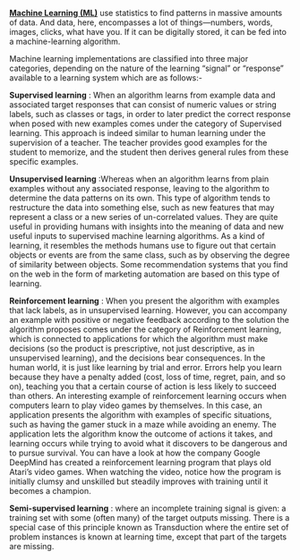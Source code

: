 [**Machine Learning (ML)**](https://www.technologyreview.com/2018/11/17/103781/what-is-machine-learning-we-drew-you-another-flowchart/) use statistics to find patterns in massive amounts of data. And data, here, encompasses a lot of things—numbers, words, images, clicks, what have you. If it can be digitally stored, it can be fed into a machine-learning algorithm. 

Machine learning implementations are classified into three major categories, depending on the nature of the learning “signal” or “response” available to a learning system which are as follows:-

**Supervised learning** : When an algorithm learns from example data and associated target responses that can consist of numeric values or string labels, such as classes or tags, in order to later predict the correct response when posed with new examples comes under the category of Supervised learning. This approach is indeed similar to human learning under the supervision of a teacher. The teacher provides good examples for the student to memorize, and the student then derives general rules from these specific examples.

**Unsupervised learning** :Whereas when an algorithm learns from plain examples without any associated response, leaving to the algorithm to determine the data patterns on its own. This type of algorithm tends to restructure the data into something else, such as new features that may represent a class or a new series of un-correlated values. They are quite useful in providing humans with insights into the meaning of data and new useful inputs to supervised machine learning algorithms.
As a kind of learning, it resembles the methods humans use to figure out that certain objects or events are from the same class, such as by observing the degree of similarity between objects. Some recommendation systems that you find on the web in the form of marketing automation are based on this type of learning.

**Reinforcement learning** : When you present the algorithm with examples that lack labels, as in unsupervised learning. However, you can accompany an example with positive or negative feedback according to the solution the algorithm proposes comes under the category of Reinforcement learning, which is connected to applications for which the algorithm must make decisions (so the product is prescriptive, not just descriptive, as in unsupervised learning), and the decisions bear consequences. In the human world, it is just like learning by trial and error.
Errors help you learn because they have a penalty added (cost, loss of time, regret, pain, and so on), teaching you that a certain course of action is less likely to succeed than others. An interesting example of reinforcement learning occurs when computers learn to play video games by themselves.
In this case, an application presents the algorithm with examples of specific situations, such as having the gamer stuck in a maze while avoiding an enemy. The application lets the algorithm know the outcome of actions it takes, and learning occurs while trying to avoid what it discovers to be dangerous and to pursue survival. You can have a look at how the company Google DeepMind has created a reinforcement learning program that plays old Atari’s video games. When watching the video, notice how the program is initially clumsy and unskilled but steadily improves with training until it becomes a champion.

**Semi-supervised learning** : where an incomplete training signal is given: a training set with some (often many) of the target outputs missing. There is a special case of this principle known as Transduction where the entire set of problem instances is known at learning time, except that part of the targets are missing.
